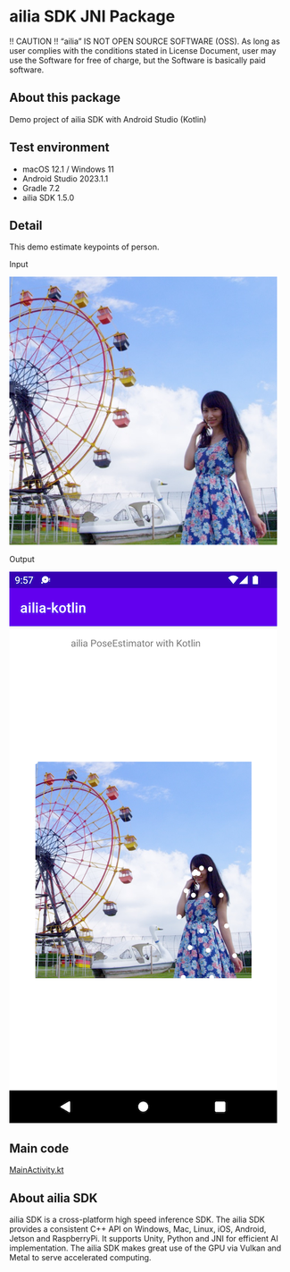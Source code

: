# ailia SDK JNI Package

!! CAUTION !! “ailia” IS NOT OPEN SOURCE SOFTWARE (OSS). As long as user complies with the conditions stated in License Document, user may use the Software for free of charge, but the Software is basically paid software.

## About this package

Demo project of ailia SDK with Android Studio (Kotlin)

## Test environment

- macOS 12.1 / Windows 11
- Android Studio 2023.1.1
- Gradle 7.2
- ailia SDK 1.5.0

## Detail

This demo estimate keypoints of person.

Input

<img src="./app/src/main/res/raw/person.jpg" width=480 height=480/>

Output

![input image](./demo.png)

## Main code

[MainActivity.kt](/app/src/main/java/jp/axinc/ailia_kotlin/MainActivity.kt)

## About ailia SDK

ailia SDK is a cross-platform high speed inference SDK. The ailia SDK provides a consistent C++ API on Windows, Mac, Linux, iOS, Android, Jetson and RaspberryPi. It supports Unity, Python and JNI for efficient AI implementation. The ailia SDK makes great use of the GPU via Vulkan and Metal to serve accelerated computing.
